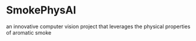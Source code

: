 # SmokePhysAI
an innovative computer vision project that leverages the physical properties of aromatic smoke
